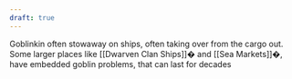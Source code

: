```yaml
---
draft: true
---
```

Goblinkin often stowaway on ships, often taking over from the cargo out. Some larger places like [[Dwarven Clan Ships]]� and [[Sea Markets]]�, have embedded goblin problems, that can last for decades